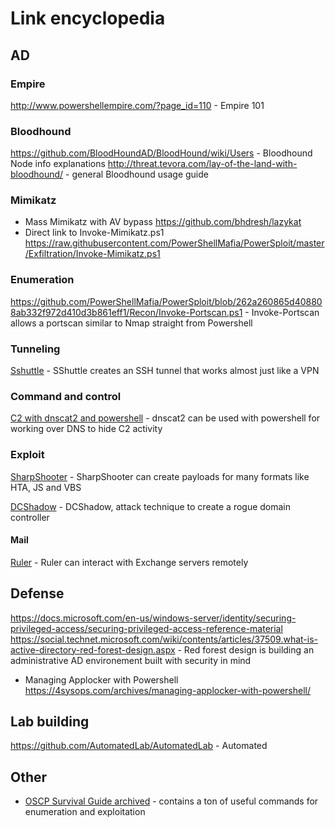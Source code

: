 # Link encyclopedia
## AD
### Empire
http://www.powershellempire.com/?page_id=110 - Empire 101

### Bloodhound
https://github.com/BloodHoundAD/BloodHound/wiki/Users - Bloodhound Node info explanations
http://threat.tevora.com/lay-of-the-land-with-bloodhound/ - general Bloodhound usage guide
### Mimikatz
* Mass Mimikatz with AV bypass 
https://github.com/bhdresh/lazykat
* Direct link to Invoke-Mimikatz.ps1 https://raw.githubusercontent.com/PowerShellMafia/PowerSploit/master/Exfiltration/Invoke-Mimikatz.ps1

### Enumeration
https://github.com/PowerShellMafia/PowerSploit/blob/262a260865d408808ab332f972d410d3b861eff1/Recon/Invoke-Portscan.ps1 - Invoke-Portscan allows a portscan similar to Nmap straight from Powershell

### Tunneling
[Sshuttle](http://sshuttle.readthedocs.io/en/stable/) - SShuttle creates an SSH tunnel that works almost just like a VPN

### Command and control
[C2 with dnscat2 and powershell](https://www.blackhillsinfosec.com/powershell-dns-command-control-with-dnscat2-powershell/) - dnscat2 can be used with powershell for working over DNS to hide C2 activity

### Exploit
[SharpShooter](https://github.com/mdsecactivebreach/SharpShooter) - SharpShooter can create payloads for many formats like HTA, JS and VBS

[DCShadow](https://blog.alsid.eu/dcshadow-explained-4510f52fc19d) - DCShadow, attack technique to create a rogue domain controller

#### Mail
[Ruler](https://github.com/sensepost/ruler) - Ruler can interact with Exchange servers remotely

## Defense
https://docs.microsoft.com/en-us/windows-server/identity/securing-privileged-access/securing-privileged-access-reference-material
https://social.technet.microsoft.com/wiki/contents/articles/37509.what-is-active-directory-red-forest-design.aspx - Red forest design is building an administrative AD environement built with security in mind

* Managing Applocker with Powershell 
https://4sysops.com/archives/managing-applocker-with-powershell/




## Lab building
https://github.com/AutomatedLab/AutomatedLab - Automated

## Other
* [OSCP Survival Guide archived](http://web.archive.org/web/20171014213457/https://github.com/frizb/OSCP-Survival-Guide) - contains a ton of useful commands for enumeration and exploitation